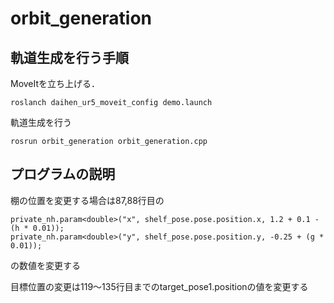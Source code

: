 # orbit_generation
## 軌道生成を行う手順

MoveItを立ち上げる．
```
roslanch daihen_ur5_moveit_config demo.launch
```
軌道生成を行う
```
rosrun orbit_generation orbit_generation.cpp
```
## プログラムの説明

棚の位置を変更する場合は87,88行目の
```
private_nh.param<double>("x", shelf_pose.pose.position.x, 1.2 + 0.1 - (h * 0.01));
private_nh.param<double>("y", shelf_pose.pose.position.y, -0.25 + (g * 0.01));
```
の数値を変更する

目標位置の変更は119〜135行目までのtarget_pose1.positionの値を変更する
